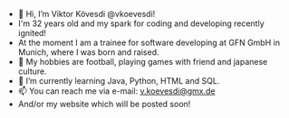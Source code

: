 - 👋 Hi, I’m Viktor Kövesdi @vkoevesdi!
-    I'm 32 years old and my spark for coding and developing recently ignited!
-    At the moment I am a trainee for software developing at GFN GmbH in Munich, where I was born and raised.
- 👀 My hobbies are football, playing games with friend and japanese culture.
- 🌱 I’m currently learning Java, Python, HTML and SQL.
- 📫 You can reach me via e-mail: v.koevesdi@gmx.de
-    And/or my website which will be posted soon!

<!---
vkoevesdi/vkoevesdi is a ✨ special ✨ repository because its `README.md` (this file) appears on your GitHub profile.
You can click the Preview link to take a look at your changes.
--->

